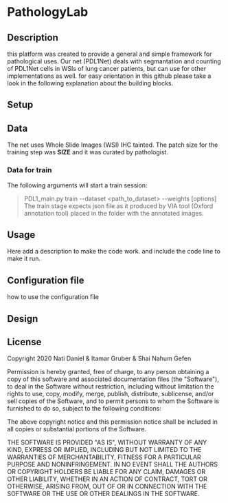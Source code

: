 # PathologyLab
## Description
this platform was created to provide a general and simple framework for pathological uses.
Our net (PDL1Net) deals with segmantation and counting of PDL1Net cells in WSIs of lung cancer patients, but can use for other implementations as well.
for easy orientation in this github please take a look in the following explanation about the building blocks.
## Setup

## Data
The net uses Whole Slide Images (WSI) IHC tainted. The patch size for the training step was **SIZE** and it was curated by pathologist.
### Data for train
The following arguments will start a train session:
> PDL1_main.py train --dataset <path_to_dataset> --weights <see explanation below> [options]
The train stage expects json file as it produced by VIA tool (Oxford annotation tool) placed in the folder with the annotated images.


## Usage
Here add a description to make the code work. and include the code line to make it run.
## Configuration file
how to use the configuration file
## Design
## License
Copyright 2020 Nati Daniel & Itamar Gruber & Shai Nahum Gefen

Permission is hereby granted, free of charge, to any person obtaining a copy of this software and associated documentation files (the "Software"), to deal in the Software without restriction, including without limitation the rights to use, copy, modify, merge, publish, distribute, sublicense, and/or sell copies of the Software, and to permit persons to whom the Software is furnished to do so, subject to the following conditions:

The above copyright notice and this permission notice shall be included in all copies or substantial portions of the Software.

THE SOFTWARE IS PROVIDED "AS IS", WITHOUT WARRANTY OF ANY KIND, EXPRESS OR IMPLIED, INCLUDING BUT NOT LIMITED TO THE WARRANTIES OF MERCHANTABILITY, FITNESS FOR A PARTICULAR PURPOSE AND NONINFRINGEMENT. IN NO EVENT SHALL THE AUTHORS OR COPYRIGHT HOLDERS BE LIABLE FOR ANY CLAIM, DAMAGES OR OTHER LIABILITY, WHETHER IN AN ACTION OF CONTRACT, TORT OR OTHERWISE, ARISING FROM, OUT OF OR IN CONNECTION WITH THE SOFTWARE OR THE USE OR OTHER DEALINGS IN THE SOFTWARE.
